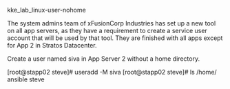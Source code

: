kke_lab_linux-user-nohome

The system admins team of xFusionCorp Industries has set up a new tool on all app servers, as they have a requirement to create a service user account that will be used by that tool. They are finished with all apps except for App 2 in Stratos Datacenter.


Create a user named siva in App Server 2 without a home directory.

[root@stapp02 steve]# useradd -M siva
[root@stapp02 steve]# ls /home/
ansible  steve
